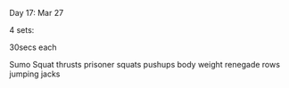 Day 17: Mar 27

4 sets:

30secs each

Sumo Squat thrusts
prisoner squats
pushups 
body weight renegade rows
jumping jacks
